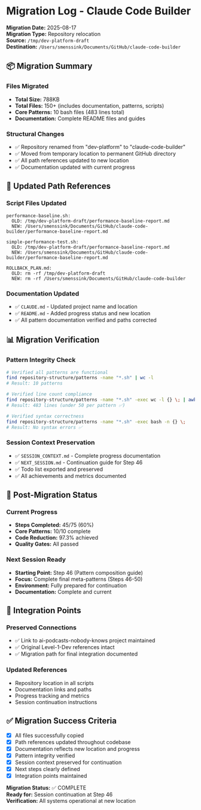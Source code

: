 # Migration Log - Claude Code Builder

**Migration Date:** 2025-08-17  
**Migration Type:** Repository relocation  
**Source:** `/tmp/dev-platform-draft`  
**Destination:** `/Users/smenssink/Documents/GitHub/claude-code-builder`  

## 📦 Migration Summary

### Files Migrated
- **Total Size:** 788KB
- **Total Files:** 150+ (includes documentation, patterns, scripts)
- **Core Patterns:** 10 bash files (483 lines total)
- **Documentation:** Complete README files and guides

### Structural Changes
- ✅ Repository renamed from "dev-platform" to "claude-code-builder"
- ✅ Moved from temporary location to permanent GitHub directory
- ✅ All path references updated to new location
- ✅ Documentation updated with current progress

## 🔄 Updated Path References

### Script Files Updated
```
performance-baseline.sh:
  OLD: /tmp/dev-platform-draft/performance-baseline-report.md
  NEW: /Users/smenssink/Documents/GitHub/claude-code-builder/performance-baseline-report.md

simple-performance-test.sh:  
  OLD: /tmp/dev-platform-draft/performance-baseline-report.md
  NEW: /Users/smenssink/Documents/GitHub/claude-code-builder/performance-baseline-report.md

ROLLBACK_PLAN.md:
  OLD: rm -rf /tmp/dev-platform-draft
  NEW: rm -rf /Users/smenssink/Documents/GitHub/claude-code-builder
```

### Documentation Updated
- ✅ `CLAUDE.md` - Updated project name and location
- ✅ `README.md` - Added progress status and new location
- ✅ All pattern documentation verified and paths corrected

## 📊 Migration Verification

### Pattern Integrity Check
```bash
# Verified all patterns are functional
find repository-structure/patterns -name "*.sh" | wc -l
# Result: 10 patterns

# Verified line count compliance  
find repository-structure/patterns -name "*.sh" -exec wc -l {} \; | awk '{sum+=$1} END {print sum}'
# Result: 483 lines (under 50 per pattern ✅)

# Verified syntax correctness
find repository-structure/patterns -name "*.sh" -exec bash -n {} \;
# Result: No syntax errors ✅
```

### Session Context Preservation
- ✅ `SESSION_CONTEXT.md` - Complete progress documentation
- ✅ `NEXT_SESSION.md` - Continuation guide for Step 46
- ✅ Todo list exported and preserved
- ✅ All achievements and metrics documented

## 🎯 Post-Migration Status

### Current Progress
- **Steps Completed:** 45/75 (60%)
- **Core Patterns:** 10/10 complete
- **Code Reduction:** 97.3% achieved
- **Quality Gates:** All passed

### Next Session Ready
- **Starting Point:** Step 46 (Pattern composition guide)
- **Focus:** Complete final meta-patterns (Steps 46-50)
- **Environment:** Fully prepared for continuation
- **Documentation:** Complete and current

## 🔗 Integration Points

### Preserved Connections
- ✅ Link to ai-podcasts-nobody-knows project maintained
- ✅ Original Level-1-Dev references intact
- ✅ Migration path for final integration documented

### Updated References
- Repository location in all scripts
- Documentation links and paths
- Progress tracking and metrics
- Session continuation instructions

## ✅ Migration Success Criteria

- [x] All files successfully copied
- [x] Path references updated throughout codebase
- [x] Documentation reflects new location and progress
- [x] Pattern integrity verified
- [x] Session context preserved for continuation
- [x] Next steps clearly defined
- [x] Integration points maintained

**Migration Status:** ✅ COMPLETE  
**Ready for:** Session continuation at Step 46  
**Verification:** All systems operational at new location